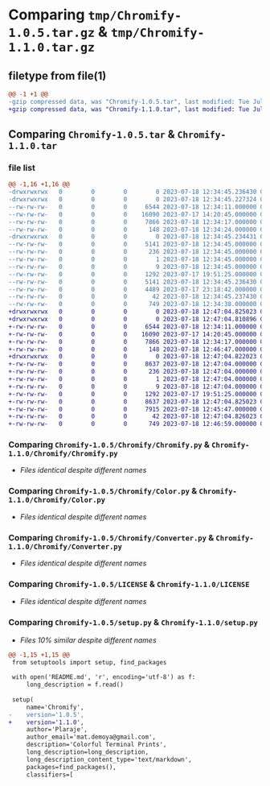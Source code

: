 # Comparing `tmp/Chromify-1.0.5.tar.gz` & `tmp/Chromify-1.1.0.tar.gz`

## filetype from file(1)

```diff
@@ -1 +1 @@
-gzip compressed data, was "Chromify-1.0.5.tar", last modified: Tue Jul 18 12:34:45 2023, max compression
+gzip compressed data, was "Chromify-1.1.0.tar", last modified: Tue Jul 18 12:47:04 2023, max compression
```

## Comparing `Chromify-1.0.5.tar` & `Chromify-1.1.0.tar`

### file list

```diff
@@ -1,16 +1,16 @@
-drwxrwxrwx   0        0        0        0 2023-07-18 12:34:45.236430 Chromify-1.0.5/
-drwxrwxrwx   0        0        0        0 2023-07-18 12:34:45.227324 Chromify-1.0.5/Chromify/
--rw-rw-rw-   0        0        0     6544 2023-07-18 12:34:11.000000 Chromify-1.0.5/Chromify/Chromify.py
--rw-rw-rw-   0        0        0    16090 2023-07-17 14:20:45.000000 Chromify-1.0.5/Chromify/Color.py
--rw-rw-rw-   0        0        0     7866 2023-07-18 12:34:17.000000 Chromify-1.0.5/Chromify/Converter.py
--rw-rw-rw-   0        0        0      148 2023-07-18 12:34:24.000000 Chromify-1.0.5/Chromify/__init__.py
-drwxrwxrwx   0        0        0        0 2023-07-18 12:34:45.234431 Chromify-1.0.5/Chromify.egg-info/
--rw-rw-rw-   0        0        0     5141 2023-07-18 12:34:45.000000 Chromify-1.0.5/Chromify.egg-info/PKG-INFO
--rw-rw-rw-   0        0        0      236 2023-07-18 12:34:45.000000 Chromify-1.0.5/Chromify.egg-info/SOURCES.txt
--rw-rw-rw-   0        0        0        1 2023-07-18 12:34:45.000000 Chromify-1.0.5/Chromify.egg-info/dependency_links.txt
--rw-rw-rw-   0        0        0        9 2023-07-18 12:34:45.000000 Chromify-1.0.5/Chromify.egg-info/top_level.txt
--rw-rw-rw-   0        0        0     1292 2023-07-17 19:51:25.000000 Chromify-1.0.5/LICENSE
--rw-rw-rw-   0        0        0     5141 2023-07-18 12:34:45.236430 Chromify-1.0.5/PKG-INFO
--rw-rw-rw-   0        0        0     4489 2023-07-17 23:18:42.000000 Chromify-1.0.5/README.md
--rw-rw-rw-   0        0        0       42 2023-07-18 12:34:45.237430 Chromify-1.0.5/setup.cfg
--rw-rw-rw-   0        0        0      749 2023-07-18 12:34:38.000000 Chromify-1.0.5/setup.py
+drwxrwxrwx   0        0        0        0 2023-07-18 12:47:04.825023 Chromify-1.1.0/
+drwxrwxrwx   0        0        0        0 2023-07-18 12:47:04.810896 Chromify-1.1.0/Chromify/
+-rw-rw-rw-   0        0        0     6544 2023-07-18 12:34:11.000000 Chromify-1.1.0/Chromify/Chromify.py
+-rw-rw-rw-   0        0        0    16090 2023-07-17 14:20:45.000000 Chromify-1.1.0/Chromify/Color.py
+-rw-rw-rw-   0        0        0     7866 2023-07-18 12:34:17.000000 Chromify-1.1.0/Chromify/Converter.py
+-rw-rw-rw-   0        0        0      148 2023-07-18 12:46:47.000000 Chromify-1.1.0/Chromify/__init__.py
+drwxrwxrwx   0        0        0        0 2023-07-18 12:47:04.822023 Chromify-1.1.0/Chromify.egg-info/
+-rw-rw-rw-   0        0        0     8637 2023-07-18 12:47:04.000000 Chromify-1.1.0/Chromify.egg-info/PKG-INFO
+-rw-rw-rw-   0        0        0      236 2023-07-18 12:47:04.000000 Chromify-1.1.0/Chromify.egg-info/SOURCES.txt
+-rw-rw-rw-   0        0        0        1 2023-07-18 12:47:04.000000 Chromify-1.1.0/Chromify.egg-info/dependency_links.txt
+-rw-rw-rw-   0        0        0        9 2023-07-18 12:47:04.000000 Chromify-1.1.0/Chromify.egg-info/top_level.txt
+-rw-rw-rw-   0        0        0     1292 2023-07-17 19:51:25.000000 Chromify-1.1.0/LICENSE
+-rw-rw-rw-   0        0        0     8637 2023-07-18 12:47:04.825023 Chromify-1.1.0/PKG-INFO
+-rw-rw-rw-   0        0        0     7915 2023-07-18 12:45:47.000000 Chromify-1.1.0/README.md
+-rw-rw-rw-   0        0        0       42 2023-07-18 12:47:04.826023 Chromify-1.1.0/setup.cfg
+-rw-rw-rw-   0        0        0      749 2023-07-18 12:46:59.000000 Chromify-1.1.0/setup.py
```

### Comparing `Chromify-1.0.5/Chromify/Chromify.py` & `Chromify-1.1.0/Chromify/Chromify.py`

 * *Files identical despite different names*

### Comparing `Chromify-1.0.5/Chromify/Color.py` & `Chromify-1.1.0/Chromify/Color.py`

 * *Files identical despite different names*

### Comparing `Chromify-1.0.5/Chromify/Converter.py` & `Chromify-1.1.0/Chromify/Converter.py`

 * *Files identical despite different names*

### Comparing `Chromify-1.0.5/LICENSE` & `Chromify-1.1.0/LICENSE`

 * *Files identical despite different names*

### Comparing `Chromify-1.0.5/setup.py` & `Chromify-1.1.0/setup.py`

 * *Files 10% similar despite different names*

```diff
@@ -1,15 +1,15 @@
 from setuptools import setup, find_packages
 
 with open('README.md', 'r', encoding='utf-8') as f:
     long_description = f.read()
 
 setup(
     name='Chromify',
-    version='1.0.5',
+    version='1.1.0',
     author='Plaraje',
     author_email='mat.demoya@gmail.com',
     description='Colorful Terminal Prints',
     long_description=long_description,
     long_description_content_type='text/markdown',
     packages=find_packages(),
     classifiers=[
```


